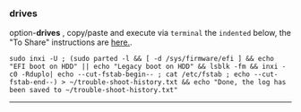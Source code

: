 ### drives
option-**drives** , copy/paste and execute via `terminal` the `indented` below, the "To Share" instructions are [here.](https://github.com/two-dogs/the-kennel/wiki/trouble-shoot-history#to-share).

`sudo inxi -U ; (sudo parted -l && [ -d /sys/firmware/efi ] && echo "EFI boot on HDD" || echo "Legacy boot on HDD" && lsblk -fm && inxi -c0 -Rduplo| echo --cut-fstab-begin-- ; cat /etc/fstab ; echo --cut-fstab-end--) > ~/trouble-shoot-history.txt && echo "Done, the log has been saved to ~/trouble-shoot-history.txt"`

***
